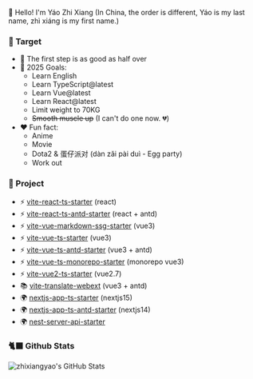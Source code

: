 👋 Hello! I'm Yáo Zhi Xiang (In China, the order is different, Yáo is my last name, zhì xiáng is my first name.)

### 📜 Target

- 🚶 The first step is as good as half over
- 🚀 2025 Goals: 
  - Learn English
  - Learn TypeScript@latest
  - Learn Vue@latest
  - Learn React@latest
  - Limit weight to 70KG
  - ~~Smooth muscle up~~ (I can't do one now. 💔)
- ❤️ Fun fact: 
  - Anime
  - Movie
  - Dota2 & 蛋仔派对 (dàn zǎi pài duì - Egg party)
  - Work out

### 📜 Project

- ⚡️ [vite-react-ts-starter](https://github.com/zhixiangyao/vite-react-ts-starter) (react)
- ⚡️ [vite-react-ts-antd-starter](https://github.com/zhixiangyao/vite-react-ts-antd-starter) (react + antd)
- ⚡️ [vite-vue-markdown-ssg-starter](https://github.com/zhixiangyao/vite-vue-markdown-ssg-starter) (vue3)
- ⚡️ [vite-vue-ts-starter](https://github.com/zhixiangyao/vite-vue-ts-starter) (vue3)
- ⚡️ [vite-vue-ts-antd-starter](https://github.com/zhixiangyao/vite-vue-ts-antd-starter) (vue3 + antd)
- ⚡️ [vite-vue-ts-monorepo-starter](https://github.com/zhixiangyao/vite-vue-ts-monorepo-starter) (monorepo vue3)
- ⚡️ [vite-vue2-ts-starter](https://github.com/zhixiangyao/vite-vue2-ts-starter) (vue2.7)
- 📚 [vite-translate-webext](https://github.com/zhixiangyao/vite-translate-webext) (vue3 + antd)
- 🌍 [nextjs-app-ts-starter](https://github.com/zhixiangyao/nextjs-app-ts-starter) (nextjs15)
- 🌍 [nextjs-app-ts-antd-starter](https://github.com/zhixiangyao/nextjs-app-ts-antd-starter) (nextjs14)
- 🌍 [nest-server-api-starter](https://github.com/zhixiangyao/nest-server-api-starter)

### 🐈‍⬛ Github Stats

<img alt="zhixiangyao's GitHub Stats" src="https://github-readme-stats.vercel.app/api?username=zhixiangyao&theme=cobalt&show_icons=true" />
